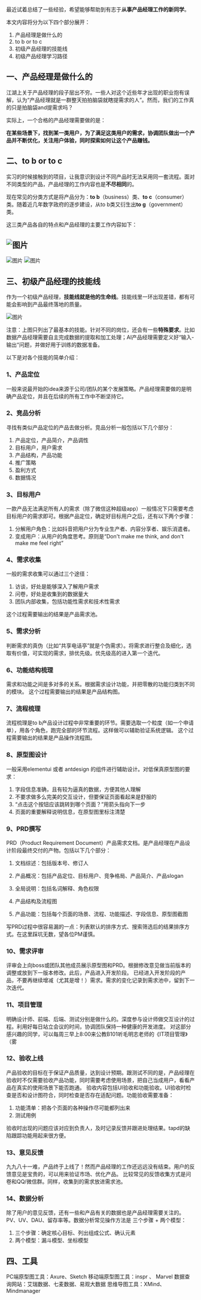 最近试着总结了一些经验，希望能够帮助到有志于**从事产品经理工作的新同学**。

本文内容将分为以下四个部分展开：
1. 产品经理是做什么的
2. to b or to c
3. 初级产品经理的技能线
4. 初级产品经理学习路径

## 一、产品经理是做什么的
江湖上关于产品经理的段子层出不穷。一些人对这个近些年才出现的职业抱有误解，认为“产品经理就是一群整天拍拍脑袋就瞎提需求的人”。然而，我们的工作真的只是拍脑袋and提需求吗？

实际上，一个合格的产品经理需要做的是：

**在某些场景下，找到某一类用户，为了满足这类用户的需求，协调团队做出一个产品并不断优化，关注用户体验，同时探索如何让这个产品赚钱。**
## 二、to b or to c
实习的时候接触到的项目，让我意识到设计不同产品时无法采用同一套流程。面对不同类型的产品，产品经理的工作内容也是**不尽相同**的。

现在常见的分类方式是将产品分为：**to b**（business）类、**to c**（consumer）类。随着近几年数字政府的逐步建设，从to b类又衍生出**to g**（government）类。

这三类产品各自的特点和产品经理的主要工作内容如下：
## ![图片](https://uploader.shimo.im/f/sZZeKzSrSP4o3nSz.png!thumbnail)
![图片](https://uploader.shimo.im/f/gS5n7Yg8oWARojTa.png!thumbnail)
![图片](https://uploader.shimo.im/f/7LUC4i0J7W8fbOZH.png!thumbnail)
## 
## 三、初级产品经理的技能线
作为一个初级产品经理，**技能线就是他的生命线**。技能线里一环出现差错，都有可能会影响到产品最终落地的质量。

![图片](https://uploader.shimo.im/f/aiZLS70MYkMJ4jw2.png!thumbnail)

注意：上图只列出了最基本的技能。针对不同的岗位，还会有一些**特殊要求**。比如数据产品经理需要自主完成数据的提取和加工处理；AI产品经理需要定义好“输入-输出“问题，并做好用于训练的数据准备。

以下是对各个技能的简单介绍：

### 1、产品定位
一般来说最开始的idea来源于公司/团队的某个发展策略。产品经理需要做的是明确产品定位，并且在后续的所有工作中不断坚持它。
### 2、竞品分析
寻找有类似产品定位的产品去做分析。竞品分析一般包括以下几个部分：

1. 产品定位，产品简介，产品调性
2. 目标用户，用户需求
3. 产品结构，产品功能
4. 推广策略
5. 盈利方式
6. 数据情况
### 3、目标用户
一款产品无法满足所有人的需求（除了微信这种超级app）一般情况下只需要考虑目标用户的需求即可。根据产品定位，确定好目标用户之后，还有以下两个步骤：

1. 分解用户角色：比如抖音把用户分为专业生产者、内容分享者、娱乐消遣者。
2. 变成用户：从用户的角度思考。原则是“Don't make me think, and don't make me feel right”
### 4、需求收集
一般的需求收集可以通过三个途径：

1. 访谈，好处是能够深入了解用户需求
2. 问卷，好处是收集到的数据量大
3. 团队内部收集，包括功能性需求和技术性需求

这个过程需要输出的结果是产品需求池。

### 5、需求分析
判断需求的真伪（比如“共享电话亭”就是个伪需求）。将需求进行整合及细化，选取有价值，可实现的需求，排优先级。优先级高的进入第一个迭代。
### 6、功能结构梳理
需求和功能之间是多对多的关系。根据需求设计功能，并把零散的功能归类到不同的模块。
这个过程需要输出的结果是产品结构图。

### 7、流程梳理
流程梳理是to b产品设计过程中非常重要的环节。需要选取一个粒度（如一个申请单），用各个角色，跑完全部的环节流程。这样做可以辅助验证系统逻辑。
这个过程需要输出的结果是产品操作流程图。

### 8、原型图设计
一般采用elementui 或者 antdesign 的组件进行辅助设计。对低保真原型图的要求：

1. 字段信息准确，且有较为逼真的数据，方便其他人理解
2. 不要求做多么完美的交互设计，但要保证页面看起来是舒服的
3. “点击这个按钮应该跳转到哪个页面？”用箭头指向下一步
4. 页面的重要解释说明信息，在原型图里标注清楚
### 9、PRD撰写
PRD（Product Requirement Document）产品需求文档。是产品经理在产品设计阶段最终交付的产物。包括以下几个部分：

1. 文档综述：包括版本号、修订人
2. 产品概况：包括产品定位、目标用户、竞争格局、产品简介、产品slogan
3. 全局说明：包括名词解释、角色权限

4. 产品结构及流程图
5. 产品功能：包括每个页面的场景、流程、功能描述、字段信息、原型图截图

写PRD过程中很容易漏的一点：列表默认的排序方式、搜索筛选后的结果排序方式。在这里踩坑无数，望各位PM谨慎。

### 10、需求评审
评审会上向boss或团队其他成员展示原型图和PRD。根据修改意见做当前版本的调整或放到下一版本修改。此后，产品进入开发阶段。
已经进入开发阶段的产品，不要再继续增减（尤其是增！）需求。需求的变化记录到需求池中，留到下一次迭代。

### 11、项目管理
明确设计师、前端、后端、测试分别是做什么的。深度参与设计师做交互设计的过程。利用好每日站立会议的时间，协调团队保持一种健康的开发进度。
对这部分感兴趣的同学，可以每周三早上8:00来公教B101听毛明志老师的《IT项目管理》（雾
### 12、验收上线
产品验收的目标在于保证产品质量，达到设计预期。跟测试不同的是，产品经理在验收时不仅需要验收产品功能，同时需要考虑使用场景，把自己当成用户，看看产品在真实的使用场景下能否跑通。
验收内容包括UI验收和功能验收。UI验收时检查是否和设计图符合，同时检查是否存在适配问题。功能验收需要准备：

1. 功能清单：把各个页面的各种操作尽可能都列出来
2. 测试用例

验收时出现的问题应该对应到负责人，及时记录反馈并跟进处理结果。tapd的缺陷跟踪功能用起来很方便。

### 13、意见反馈
九九八十一难，产品终于上线了！然而产品经理的工作还远远没有结束。用户的反馈意见是宝贵的，可以用来验证市场、优化产品。
比较常见的反馈收集方式是问卷和QQ/微信群。同样，收集到的需求放进需求池。

### 14、数据分析
除了用户的意见反馈，还有一些和产品有关的数据也是产品经理需要关注的。PV、UV、DAU、留存率等。数据分析常见操作方法是 三个步骤 + 两个模型：

1. 三个步骤：确定核心目标、列出组成公式、确认元素
2. 两个模型：漏斗模型、坐标模型
## 四、工具
PC端原型图工具：Axure、Sketch
移动端原型图工具：inspr 、 Marvel
数据查询网站：艾瑞数据、七麦数据、易观大数据
思维导图工具：XMind、Mindmanager


